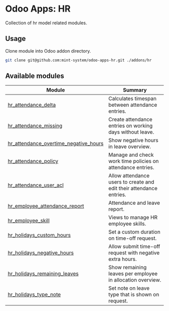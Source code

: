 # Odoo Apps: HR

Collection of hr model related modules.

## Usage

Clone module into Odoo addon directory.

```bash
git clone git@github.com:mint-system/odoo-apps-hr.git ./addons/hr
```

## Available modules

| Module | Summary |
| --- | --- |
| [hr_attendance_delta](hr_attendance_delta) |         Calculates timespan between attendance entries. |
| [hr_attendance_missing](hr_attendance_missing) |         Create attendance entries on working days without leave. |
| [hr_attendance_overtime_negative_hours](hr_attendance_overtime_negative_hours) |         Show negative hours in leave overview. |
| [hr_attendance_policy](hr_attendance_policy) |         Manage and check work time policies on attendance entries. |
| [hr_attendance_user_acl](hr_attendance_user_acl) |           Allow attendance users to create and edit their attendance entries. |
| [hr_employee_attendance_report](hr_employee_attendance_report) |         Attendance and leave report. |
| [hr_employee_skill](hr_employee_skill) |         Views to manage HR employee skills. |
| [hr_holidays_custom_hours](hr_holidays_custom_hours) |         Set a custom duration on time-off request. |
| [hr_holidays_negative_hours](hr_holidays_negative_hours) |         Allow submit time-off request with negative extra hours. |
| [hr_holidays_remaining_leaves](hr_holidays_remaining_leaves) |         Show remaining leaves per employee in allocation overview. |
| [hr_holidays_type_note](hr_holidays_type_note) |         Set note on leave type that is shown on request. |

